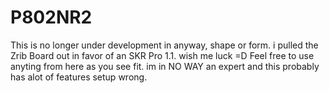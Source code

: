 # P802NR2
This is no longer under development in anyway, shape or form. i pulled the Zrib Board out in favor of an SKR Pro 1.1. wish me luck =D
Feel free to use anyting from here as you see fit. im in NO WAY an expert and this probably has alot of features setup wrong.
